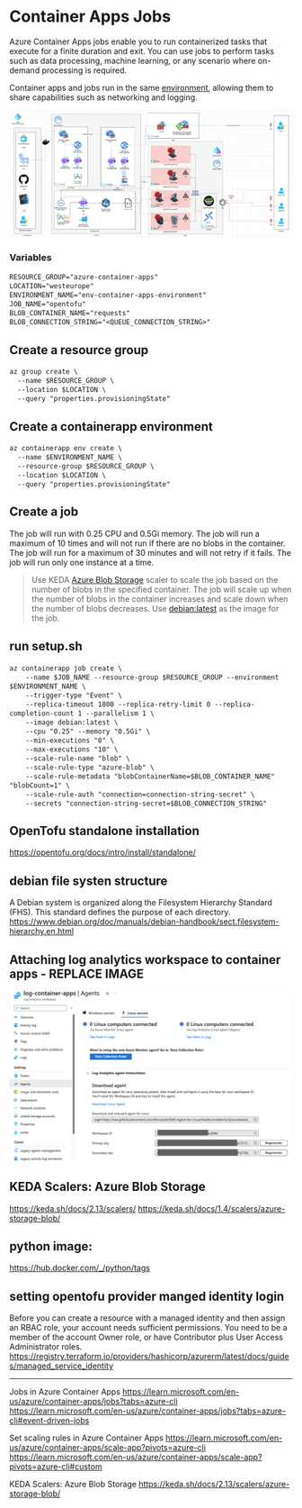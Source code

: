 
# Container Apps Jobs
Azure Container Apps jobs enable you to run containerized tasks that execute for a finite duration and exit. You can use jobs to perform tasks such as data processing, machine learning, or any scenario where on-demand processing is required.

Container apps and jobs run in the same [environment](https://learn.microsoft.com/en-us/azure/container-apps/environment), allowing them to share capabilities such as networking and logging.


![Diagram](/assets/container-app-job-diagram.png)




### Variables
```
RESOURCE_GROUP="azure-container-apps"
LOCATION="westeurope"
ENVIRONMENT_NAME="env-container-apps-environment"
JOB_NAME="opentofu"
BLOB_CONTAINER_NAME="requests"
BLOB_CONNECTION_STRING="<QUEUE_CONNECTION_STRING>"
```


## Create a resource group
```
az group create \
  --name $RESOURCE_GROUP \
  --location $LOCATION \
  --query "properties.provisioningState"
```

## Create a containerapp environment
```
az containerapp env create \
  --name $ENVIRONMENT_NAME \
  --resource-group $RESOURCE_GROUP \
  --location $LOCATION \
  --query "properties.provisioningState"
```

## Create a job

The job will run with 0.25 CPU and 0.5Gi memory. The job will run a maximum of 10 times and will not run if there are no blobs in the container. The job will run for a maximum of 30 minutes and will not retry if it fails. The job will run only one instance at a time.

> Use KEDA [Azure Blob Storage](https://keda.sh/docs/1.4/scalers/azure-storage-blob/) scaler to scale the job based on the number of blobs in the specified container. The job will scale up when the number of blobs in the container increases and scale down when the number of blobs decreases.
> Use [debian:latest](https://hub.docker.com/_/debian) as the image for the job. 


## run setup.sh

```
az containerapp job create \
    --name $JOB_NAME --resource-group $RESOURCE_GROUP --environment $ENVIRONMENT_NAME \
    --trigger-type "Event" \
    --replica-timeout 1800 --replica-retry-limit 0 --replica-completion-count 1 --parallelism 1 \
    --image debian:latest \
    --cpu "0.25" --memory "0.5Gi" \
    --min-executions "0" \
    --max-executions "10" \
    --scale-rule-name "blob" \
    --scale-rule-type "azure-blob" \
    --scale-rule-metadata "blobContainerName=$BLOB_CONTAINER_NAME" "blobCount=1" \
    --scale-rule-auth "connection=connection-string-secret" \
    --secrets "connection-string-secret=$BLOB_CONNECTION_STRING"
```


## OpenTofu standalone installation
https://opentofu.org/docs/intro/install/standalone/



## debian file systen structure
A Debian system is organized along the Filesystem Hierarchy Standard (FHS). This standard defines the purpose of each directory.
https://www.debian.org/doc/manuals/debian-handbook/sect.filesystem-hierarchy.en.html


## Attaching log analytics workspace to container apps - REPLACE IMAGE
![Log Analithics Workspace Key](/assets/log-analytics-workspace-keys.png)


## KEDA Scalers: Azure Blob Storage
https://keda.sh/docs/2.13/scalers/
https://keda.sh/docs/1.4/scalers/azure-storage-blob/


## python image:
https://hub.docker.com/_/python/tags


## setting opentofu provider manged identity login
Before you can create a resource with a managed identity and then assign an RBAC role, your account needs sufficient permissions. You need to be a member of the account Owner role, or have Contributor plus User Access Administrator roles.
https://registry.terraform.io/providers/hashicorp/azurerm/latest/docs/guides/managed_service_identity



---


Jobs in Azure Container Apps
https://learn.microsoft.com/en-us/azure/container-apps/jobs?tabs=azure-cli
https://learn.microsoft.com/en-us/azure/container-apps/jobs?tabs=azure-cli#event-driven-jobs


Set scaling rules in Azure Container Apps
https://learn.microsoft.com/en-us/azure/container-apps/scale-app?pivots=azure-cli
https://learn.microsoft.com/en-us/azure/container-apps/scale-app?pivots=azure-cli#custom


KEDA Scalers: Azure Blob Storage
https://keda.sh/docs/2.13/scalers/azure-storage-blob/



